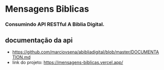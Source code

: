 # Mensagens Biblicas
### Consumindo API RESTful A Biblia Digital.


## documentação da api
- https://github.com/marciovsena/abibliadigital/blob/master/DOCUMENTATION.md
- link do projeto: https://mensagens-biblicas.vercel.app/
